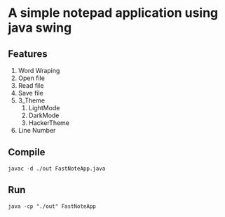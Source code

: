 # A simple notepad application using java swing
## Features
1. Word Wraping
2. Open file
4. Read file
5. Save file
6. 3_Theme
   1. LightMode
   2. DarkMode
   3. HackerTheme
7. Line Number

## Compile
```code
javac -d ./out FastNoteApp.java
```
## Run
```code
java -cp "./out" FastNoteApp
```
